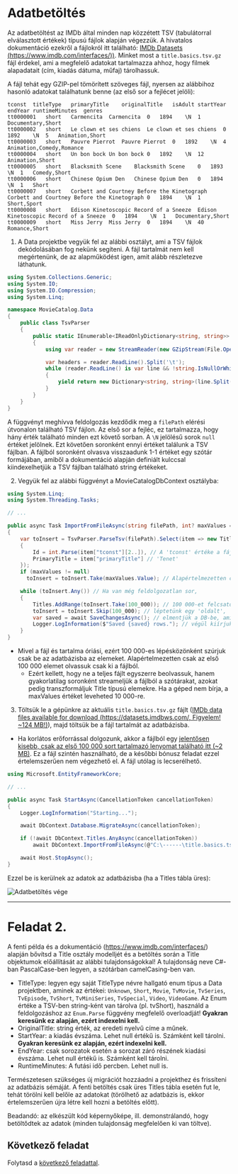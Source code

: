 # Adatbetöltés

Az adatbetöltést az IMDb által minden nap közzétett TSV (tabulátorral elválasztott értékek) típusú fájlok alapján végezzük. A hivatalos dokumentáció ezekről a fájlokról itt található: [IMDb Datasets (https://www.imdb.com/interfaces/))](https://www.imdb.com/interfaces/). Minket most a `title.basics.tsv.gz` fájl érdekel, ami a megfelelő adatokat tartalmazza ahhoz, hogy filmek alapadatait (cím, kiadás dátuma, műfaj) tárolhassuk.

A fájl tehát egy GZIP-pel tömörített szöveges fájl, nyersen az alábbihoz hasonló adatokat találhatunk benne (az első sor a fejlécet jelöli):

```
tconst	titleType	primaryTitle	originalTitle	isAdult	startYear	endYear	runtimeMinutes	genres
tt0000001	short	Carmencita	Carmencita	0	1894	\N	1	Documentary,Short
tt0000002	short	Le clown et ses chiens	Le clown et ses chiens	0	1892	\N	5	Animation,Short
tt0000003	short	Pauvre Pierrot	Pauvre Pierrot	0	1892	\N	4	Animation,Comedy,Romance
tt0000004	short	Un bon bock	Un bon bock	0	1892	\N	12	Animation,Short
tt0000005	short	Blacksmith Scene	Blacksmith Scene	0	1893	\N	1	Comedy,Short
tt0000006	short	Chinese Opium Den	Chinese Opium Den	0	1894	\N	1	Short
tt0000007	short	Corbett and Courtney Before the Kinetograph	Corbett and Courtney Before the Kinetograph	0	1894	\N	1	Short,Sport
tt0000008	short	Edison Kinetoscopic Record of a Sneeze	Edison Kinetoscopic Record of a Sneeze	0	1894	\N	1	Documentary,Short
tt0000009	short	Miss Jerry	Miss Jerry	0	1894	\N	40	Romance,Short
```

1. A Data projektbe vegyük fel az alábbi osztályt, ami a TSV fájlok dekódolásában fog nekünk segíteni. A fájl tartalmát nem kell megértenünk, de az alapműködést igen, amit alább részletezve láthatunk.

``` C#
using System.Collections.Generic;
using System.IO;
using System.IO.Compression;
using System.Linq;

namespace MovieCatalog.Data
{
    public class TsvParser
    {
        public static IEnumerable<IReadOnlyDictionary<string, string>> ParseTsv(string filePath)
        {
            using var reader = new StreamReader(new GZipStream(File.OpenRead(filePath), CompressionMode.Decompress));

            var headers = reader.ReadLine().Split('\t');
            while (reader.ReadLine() is var line && !string.IsNullOrWhiteSpace(line))
            {
                yield return new Dictionary<string, string>(line.Split('\t').Select((item, index) => new KeyValuePair<string, string>(headers[index], item != "\\N" ? item : null)));
            }
        }
    }
}
```

A függvényt meghívva feldolgozás kezdődik meg a `filePath` elérési útvonalon található TSV fájlon. Az első sor a fejléc, ez tartalmazza, hogy hány érték található minden ezt követő sorban. A `\N` jelölésű sorok `null` értéket jelölnek. Ezt követően soronként ennyi értéket találunk a TSV fájlban. A fájlból soronként olvasva visszaadunk 1-1 értéket egy szótár formájában, amiből a dokumentáció alapján definiált kulccsal kiindexelhetjük a TSV fájlban található string értékeket.

2. Vegyük fel az alábbi függvényt a MovieCatalogDbContext osztályba:
``` C#
using System.Linq;
using System.Threading.Tasks;

// ...

public async Task ImportFromFileAsync(string filePath, int? maxValues = 100_000)
{
    var toInsert = TsvParser.ParseTsv(filePath).Select(item => new Title
    {
        Id = int.Parse(item["tconst"][2..]), // A 'tconst' értéke a fájlban pl. 'tt6723592', a [..] range operátorral a 'tt'-t az elejéről levágjuk, a maradékot pedig int-té alakítjuk
        PrimaryTitle = item["primaryTitle"] // 'Tenet'
    });
    if (maxValues != null)
      toInsert = toInsert.Take(maxValues.Value); // Alapértelmezetten csak 100 000 elemet veszünk a fájlból összesen.

    while (toInsert.Any()) // Ha van még feldolgozatlan sor,
    {
        Titles.AddRange(toInsert.Take(100_000)); // 100 000-et felcsatolunk a Titles DbSet-be,
        toInsert = toInsert.Skip(100_000); // léptetünk egy 'oldalt',
        var saved = await SaveChangesAsync(); // elmentjük a DB-be, ami visszaadja a mentett sorok számát,
        Logger.LogInformation($"Saved {saved} rows."); // végül kiírjuk a mentett sorok számát.
    }
}
```
- Mivel a fájl és tartalma óriási, ezért 100 000-es lépésközönként szúrjuk csak be az adatbázisba az elemeket. Alapértelmezetten csak az első 100 000 elemet olvassuk csak ki a fájlból.
  - Ezért kellett, hogy ne a teljes fájlt egyszerre beolvassuk, hanem gyakorlatilag soronként streameljük a fájlból a szótárakat, azokat pedig transzformáljuk Title típusú elemekre. Ha a géped nem bírja, a maxValues értéket leveheted 10 000-re.

3. Töltsük le a gépünkre az aktuális `title.basics.tsv.gz` fájlt ([IMDb data files available for download (https://datasets.imdbws.com/, Figyelem! ~124 MB!)](https://datasets.imdbws.com/)), majd töltsük be a fájl tartalmát az adatbázisba.
  - Ha korlátos erőforrással dolgozunk, akkor a fájlból egy [jelentősen kisebb, csak az első 100 000 sort tartalmazó lenyomat található itt (~2 MB)](res/title.basics.stub.tsv.gz). Ez a fájl szintén használható, de a későbbi bónusz feladat ezzel értelemszerűen nem végezhető el. A fájl utólag is lecserélhető.

``` C#
using Microsoft.EntityFrameworkCore;

// ...

public async Task StartAsync(CancellationToken cancellationToken)
{
    Logger.LogInformation("Starting...");

    await DbContext.Database.MigrateAsync(cancellationToken);

    if (!await DbContext.Titles.AnyAsync(cancellationToken))
        await DbContext.ImportFromFileAsync(@"C:\------\title.basics.tsv.gz"); // Az útvonal értelemszerűen kitöltendő.

    await Host.StopAsync();
}
```

Ezzel be is kerülnek az adatok az adatbázisba (ha a Titles tábla üres):

![Adatbetöltés vége](images/adatbetoltes-vege.png)

<hr />

# Feladat 2.

A fenti példa és a dokumentáció (https://www.imdb.com/interfaces/) alapján bővítsd a Title osztály modelljét és a betöltés során a Title objektumok előállítását az alábbi tulajdonságokkal! A tulajdonság neve C#-ban PascalCase-ben legyen, a szótárban camelCasing-ben van.

- TitleType: legyen egy saját TitleType névre hallgató enum típus a Data projektben, aminek az értékei: `Unknown`, `Short`, `Movie`, `TvMovie`, `TvSeries`, `TvEpisode`, `TvShort`, `TvMiniSeries`, `TvSpecial`, `Video`, `VideoGame`. Az Enum értéke a TSV-ben string-ként van tárolva (pl. tvShort), használd a feldolgozáshoz az `Enum.Parse` függvény megfelelő overloadját! **Gyakran keresünk ez alapján, ezért indexelni kell.**
- OriginalTitle: string érték, az eredeti nyelvű címe a műnek.
- StartYear: a kiadás évszáma. Lehet null értékű is. Számként kell tárolni. **Gyakran keresünk ez alapján, ezért indexelni kell.**
- EndYear: csak sorozatok esetén a sorozat záró részének kiadási évszáma. Lehet null értékű is. Számként kell tárolni.
- RuntimeMinutes: A futási idő percben. Lehet null is.

Természetesen szükséges új migrációt hozzáadni a projekthez és frissíteni az adatbázis sémáját. A fenti betöltés csak üres Titles tábla esetén fut le, tehát törölni kell belőle az adatokat (törölhető az adatbázis is, ekkor értelemszerűen újra létre kell hozni a betöltés előtt).

Beadandó: az elkészült kód képernyőképe, ill. demonstrálandó, hogy betöltődtek az adatok (minden tulajdonság megfelelően ki van töltve).

## Következő feladat

Folytasd a [következő feladattal](Feladat-3.md).
